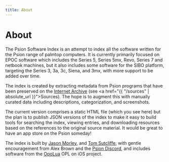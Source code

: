 ```yaml
---
title: About
---
```


# About

The Psion Software Index is an attempt to index all the software written for the Psion range of palmtop computers. It is currently primarily focused on EPOC software which includes the Series 5, Series 5mx, Revo, Series 7 and netbook machines, but it also includes some software for the SIBO platform, targeting the Series 3, 3a, 3c, Siena, and 3mx, with more support to be added over time.

The index is created by extracting metadata from Psion programs that have been preserved on the [Internet Archive](https://archive.org) (see <a href="{{ "/sources" | absolute_url }}">Sources</a>). The hope is to augment this with manually curated data including descriptions, categorization, and screenshots.

The current version comprises a static HTML file (which you see here) but the plan is to publish JSON versions of the index to make it easy to build tools for searching the index, viewing entries, and downloading resources based on the references to the original source material. It would be great to have an app store on the Psion someday!

The index is built by [Jason Morley](https://jbmorley.co.uk), and [Tom Sutcliffe](https://github.com/tomsci), with gentle encouragement from Alex Brown and the [Psion Discord](https://discord.gg/8ZkKKkA), and includes software from the [OpoLua](https://opolua.org) OPL on iOS project.
